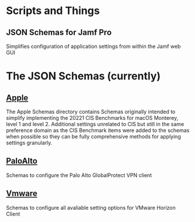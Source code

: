 # Scripts and Things 
## JSON Schemas for Jamf Pro
Simplifies configuration of application settings from within the Jamf web GUI

# The JSON Schemas (currently)

## [Apple](https://github.com/scriptsandthings/scriptsandthings_Jamf_JSON_Schemas/tree/main/Schemas/Apple)
 
 The Apple Schemas directory contains Schemas originally intended to simplify implementing the 20221 CIS Benchmarks for macOS Monterey, level 1 and level 2. Additional settings unrelated to CIS but still in the same preference domain as the CIS Benchmark items were added to the schemas when possible so they can be fully comprehensive methods for applying settings granularly.

## [PaloAlto](https://github.com/scriptsandthings/scriptsandthings_Jamf_JSON_Schemas/tree/main/Schemas/PaloAlto)

Schemas to configure the Palo Alto GlobalProtect VPN client

## [Vmware](https://github.com/scriptsandthings/scriptsandthings_Jamf_JSON_Schemas/tree/main/Schemas/VMware)

Schemas to configure all avaliable setting options for VMware Horizon Client
